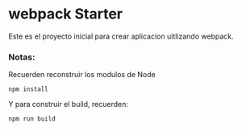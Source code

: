 # webpack Starter

Este es el proyecto inicial para crear aplicacion uitlizando webpack.

### Notas:
Recuerden reconstruir los modulos de Node

```
npm install
```

Y para construir el build, recuerden:

```
npm run build
```
